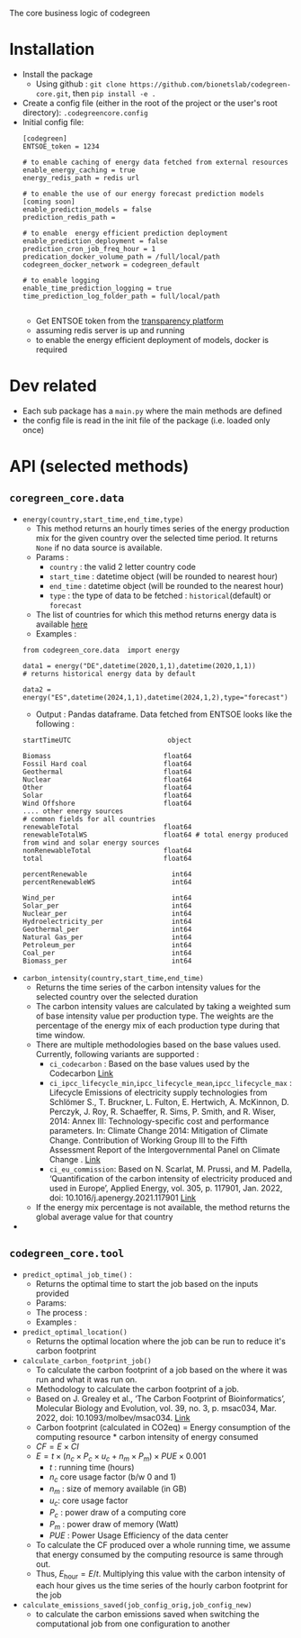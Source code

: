 The core business logic of codegreen

# Installation 
- Install the package 
  - Using github : `git clone https://github.com/bionetslab/codegreen-core.git`, then `pip install -e .`
- Create a config file (either in the root of the project or the user's root directory): `.codegreencore.config`
- Initial config file:
  ```
  [codegreen]
  ENTSOE_token = 1234

  # to enable caching of energy data fetched from external resources 
  enable_energy_caching = true
  energy_redis_path = redis url

  # to enable the use of our energy forecast prediction models [coming soon]
  enable_prediction_models = false
  prediction_redis_path = 

  # to enable  energy efficient prediction deployment 
  enable_prediction_deployment = false
  prediction_cron_job_freq_hour = 1
  predication_docker_volume_path = /full/local/path
  codegreen_docker_network = codegreen_default 

  # to enable logging
  enable_time_prediction_logging = true
  time_prediction_log_folder_path = full/local/path

  
  ```
  - Get ENTSOE token from the [transparency platform](https://transparency.entsoe.eu/dashboard/show)
  - assuming redis server is up and running 
  - to enable the energy efficient deployment of models, docker is required

# Dev related
- Each sub package has a `main.py` where the main methods  are defined 
- the config file is read in the init file of the package (i.e. loaded only once)

# API (selected methods)

## `coregreen_core.data` 
- `energy(country,start_time,end_time,type)`
  - This method returns an hourly times series of the energy production mix for the given country over the selected time period. It returns `None` if  no data source is available. 
  - Params : 
    - `country` : the valid 2 letter country code
    - `start_time` : datetime object (will be rounded to nearest hour)
    - `end_time` :  datetime object (will be rounded to the nearest hour)
    - `type` : the type of data to be fetched : `historical`(default) or `forecast`
  - The list of countries for which this method returns energy data is available [here](./codegreen_core/data/country_list.json)
  - Examples :
  ```
  from codegreen_core.data  import energy

  data1 = energy("DE",datetime(2020,1,1),datetime(2020,1,1)) 
  # returns historical energy data by default 

  data2 = energy("ES",datetime(2024,1,1),datetime(2024,1,2),type="forecast")
  ```
  - Output : Pandas dataframe. Data fetched from ENTSOE looks like the following : 
  ```
  startTimeUTC                        object

  Biomass                            float64
  Fossil Hard coal                   float64
  Geothermal                         float64
  Nuclear                            float64
  Other                              float64
  Solar                              float64
  Wind Offshore                      float64
  .... other energy sources 
  # common fields for all countries 
  renewableTotal                     float64
  renewableTotalWS                   float64 # total energy produced from wind and solar energy sources 
  nonRenewableTotal                  float64
  total                              float64

  percentRenewable                     int64
  percentRenewableWS                   int64

  Wind_per                             int64
  Solar_per                            int64
  Nuclear_per                          int64
  Hydroelectricity_per                 int64
  Geothermal_per                       int64
  Natural Gas_per                      int64
  Petroleum_per                        int64
  Coal_per                             int64
  Biomass_per                          int64
  ```
- `carbon_intensity(country,start_time,end_time)`
  - Returns the time series of the carbon intensity values for the selected country over the selected duration 
  - The carbon intensity values are calculated by taking a weighted sum of base intensity value per production type. The weights are the percentage of the energy mix of each production type during that time window. 
  - There are multiple methodologies based on the base values used. Currently, following variants are supported :
    - `ci_codecarbon` : Based on the base values used by the Codecarbon [Link](https://mlco2.github.io/codecarbon/methodology.html#carbon-intensity)
    - `ci_ipcc_lifecycle_min`,`ipcc_lifecycle_mean`,`ipcc_lifecycle_max` : Lifecycle Emissions of electricity supply technologies from  Schlömer S., T. Bruckner, L. Fulton, E. Hertwich, A. McKinnon, D. Perczyk, J. Roy, R. Schaeffer, R. Sims, P. Smith, and R. Wiser, 2014: Annex III: Technology-specific cost and performance parameters. In: Climate Change 2014: Mitigation of Climate Change. Contribution of Working Group III to the Fifth Assessment Report of the Intergovernmental Panel on Climate  Change . [Link](https://www.ipcc.ch/site/assets/uploads/2018/02/ipcc_wg3_ar5_annex-iii.pdf#page=7) 
    - `ci_eu_commission`: Based on N. Scarlat, M. Prussi, and M. Padella, ‘Quantification of the carbon intensity of electricity produced and used in Europe’, Applied Energy, vol. 305, p. 117901, Jan. 2022, doi: 10.1016/j.apenergy.2021.117901 [Link](https://doi.org/10.1016/j.apenergy.2021.117901)
  - If the energy mix percentage is not available, the method returns  the global average value for that country
- 
## `codegreen_core.tool`
- `predict_optimal_job_time()` : 
  - Returns the optimal time to start the job based on the inputs provided
  - Params:
  - The process : 
  - Examples :
- `predict_optimal_location()`
  - Returns the optimal location where the job can be run to reduce it's carbon footprint
- `calculate_carbon_footprint_job()`
  - To calculate the carbon footprint of a job based on the where it was run and what it was run on. 
  - Methodology to calculate the carbon footprint of a job.
  - Based on J. Grealey et al., ‘The Carbon Footprint of Bioinformatics’, Molecular Biology and Evolution, vol. 39, no. 3, p. msac034, Mar. 2022, doi: 10.1093/molbev/msac034. [Link]( https://doi.org/10.1002/advs.202100707 )
  - Carbon footprint (calculated in CO2eq) = Energy consumption of the computing resource * carbon intensity of energy consumed
  - $CF = E \times CI$
  - $E=t\times(n_c \times P_c \times u_c+ n_m \times P_m) \times PUE \times 0.001$  
    - $t$ : running time (hours)
  	- $n_c$ core usage factor (b/w 0 and 1)
  	- $n_m$ : size of memory available (in GB)
  	- $u_c$: core usage factor 
  	- $P_c$ : power draw of a computing core
  	- $P_m$ : power draw of memory (Watt)
  	- $PUE$ : Power Usage Efficiency of the data center
  - To calculate the CF produced over a whole running time, we assume that energy consumed by the computing resource is same through out. 
  - Thus, $E_\text{hour} =E/t$. Multiplying this value with the carbon intensity of each hour gives us the time series of the hourly carbon footprint for the job 
- `calculate_emissions_saved(job_config_orig,job_config_new)`
  - to calculate the carbon emissions saved when switching the computational job from one configuration to another  
